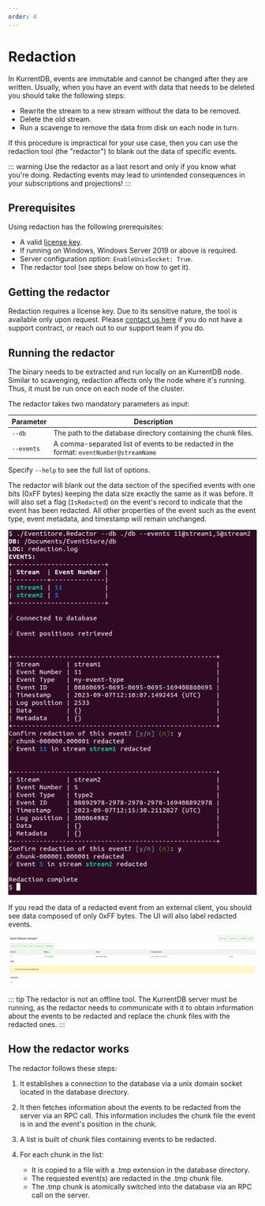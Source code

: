```yaml
---
order: 4
---
```


# Redaction

<Badge text="License Required" type="info" vertical="middle"/>

In KurrentDB, events are immutable and cannot be changed after they are written. Usually, when you have an event with data that needs to be deleted you should take the following steps:

- Rewrite the stream to a new stream without the data to be removed.
- Delete the old stream.
- Run a scavenge to remove the data from disk on each node in turn.

If this procedure is impractical for your use case, then you can use the redaction tool (the "redactor") to blank out the data of specific events.

::: warning
Use the redactor as a last resort and only if you know what you're doing. Redacting events may lead to unintended consequences in your subscriptions and projections!
:::

## Prerequisites

Using redaction has the following prerequisites:

- A valid [license key](../quick-start/installation.md#license-keys).
- If running on Windows, Windows Server 2019 or above is required.
- Server configuration option: `EnableUnixSocket: True`.
- The redactor tool (see steps below on how to get it).

## Getting the redactor

Redaction requires a license key. Due to its sensitive nature, the tool is available only upon request. Please [contact us here](https://www.kurrent.io/talk_to_expert) if you do not have a support contract, or reach out to our support team if you do.

## Running the redactor

The binary needs to be extracted and run locally on an KurrentDB node. Similar to scavenging, redaction affects only the node where it's running. Thus, it must be run once on each node of the cluster.

The redactor takes two mandatory parameters as input:

| Parameter  | Description                                                                             |
|:-----------|-----------------------------------------------------------------------------------------|
| `--db`     | The path to the database directory containing the chunk files.                          |
| `--events` | A comma-separated list of events to be redacted in the format: `eventNumber@streamName` |

Specify `--help` to see the full list of options.

The redactor will blank out the data section of the specified events with one bits (0xFF bytes) keeping the data size exactly the same as it was before. It will also set a flag (`IsRedacted`) on the event's record to indicate that the event has been redacted. All other properties of the event such as the event type, event metadata, and timestamp will remain unchanged.

![Redactor run](./images/redaction-run.png)

If you read the data of a redacted event from an external client, you should see data composed of only 0xFF bytes. The UI will also label redacted events.

![Redacted event in UI](./images/redaction-ui.png)

::: tip
The redactor is not an offline tool. The KurrentDB server must be running, as the redactor needs to communicate with it to obtain information about the events to be redacted and replace the chunk files with the redacted ones.
:::

## How the redactor works

The redactor follows these steps:

1. It establishes a connection to the database via a unix domain socket located in the database directory.

2. It then fetches information about the events to be redacted from the server via an RPC call. This information includes the chunk file the event is in and the event's position in the chunk.

3. A list is built of chunk files containing events to be redacted.

4. For each chunk in the list:
    - It is copied to a file with a .tmp extension in the database directory.
    - The requested event(s) are redacted in the .tmp chunk file.
    - The .tmp chunk is atomically switched into the database via an RPC call on the server.
